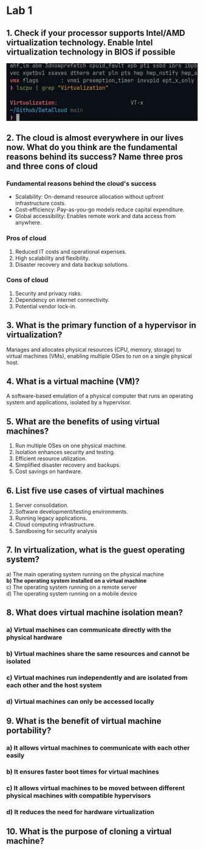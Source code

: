 # Lab 1

## 1. Check if your processor supports Intel/AMD virtualization technology. Enable Intel virtualization technology in BIOS if possible

![Virt-X enabled](./assets/Screenshots/Screenshot_2025-05-10-15-02-14_22708.png)

## 2. The cloud is almost everywhere in our lives now. What do you think are the fundamental reasons behind its success? Name three pros and three cons of cloud

### Fundamental reasons behind the cloud's success

- Scalability: On-demand resource allocation without upfront infrastructure costs.
- Cost-efficiency: Pay-as-you-go models reduce capital expenditure.
- Global accessibility: Enables remote work and data access from anywhere.

### Pros of cloud

1. Reduced IT costs and operational expenses.
2. High scalability and flexibility.
3. Disaster recovery and data backup solutions.

### Cons of cloud

1. Security and privacy risks.
2. Dependency on internet connectivity.
3. Potential vendor lock-in.

## 3. What is the primary function of a hypervisor in virtualization?

Manages and allocates physical resources (CPU, memory, storage) to virtual machines (VMs), enabling multiple OSes to run on a single physical host.

## 4. What is a virtual machine (VM)?

A software-based emulation of a physical computer that runs an operating system and applications, isolated by a hypervisor.

## 5. What are the benefits of using virtual machines?

1. Run multiple OSes on one physical machine.
2. Isolation enhances security and testing.
3. Efficient resource utilization.
4. Simplified disaster recovery and backups.
5. Cost savings on hardware.

## 6. List five use cases of virtual machines

1. Server consolidation.
2. Software development/testing environments.
3. Running legacy applications.
4. Cloud computing infrastructure.
5. Sandboxing for security analysis

## 7. In virtualization, what is the guest operating system?

a) The main operating system running on the physical machine  
**b) The operating system installed on a virtual machine**  
c) The operating system running on a remote server  
d) The operating system running on a mobile device  

## 8. What does virtual machine isolation mean?

### a) Virtual machines can communicate directly with the physical hardware

### b) Virtual machines share the same resources and cannot be isolated

### c) Virtual machines run independently and are isolated from each other and the host system

### d) Virtual machines can only be accessed locally

## 9. What is the benefit of virtual machine portability?

### a) It allows virtual machines to communicate with each other easily

### b) It ensures faster boot times for virtual machines

### c) It allows virtual machines to be moved between different physical machines with compatible hypervisors

### d) It reduces the need for hardware virtualization

## 10. What is the purpose of cloning a virtual machine?
